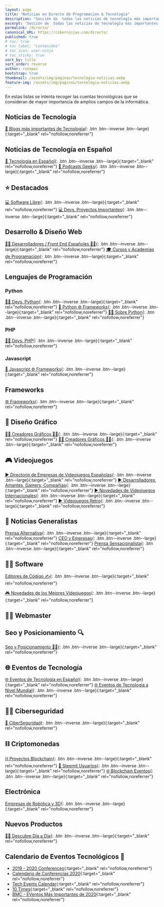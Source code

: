 ```yaml
---
layout: page
title: "Noticias en Directo de Programación & Tecnología"
description: "Sección de  todas las noticias de tecnología más importantes a tiempo real. Una completa recopilación de listas de Twitter sobre información tecnológica."
excerpt: "Sección de  todas las noticias de tecnología más importantes a tiempo real. Una completa recopilación de listas de Twitter sobre información tecnológica."
permalink: /directo/
canonical_URL: https://ciberninjas.com/directo/
published: true
# toc: true
# toc_label: "Contenidos"
# toc_icon: user-ninja
# toc_sticky: true
sort_by: title
sort_order: reverse
author: rosepac
bootstrap: true
thumbnail: /assets/img/paginas/tecnologia-noticias.webp
feature-img: /assets/img/paginas/tecnologia-noticias.webp
---
```


En estas listas se intenta recoger las cuentas tecnológicas que se consideran de mayor importancia de amplios campos de la informática.

## Noticias de Tecnología

[📰 Blogs más importantes de Tecnología](https://twitter.com/i/lists/931402106187239424?s=20){: .btn .btn--inverse .btn--large}{:target="_blank" rel="nofollow,noreferrer"}

## Noticias de Tecnología en Español

[📰 Tecnología en Español](https://twitter.com/ciberninjas/lists/tecnolog-a-en-espa-ol){: .btn .btn--inverse .btn--large}{:target="_blank" rel="nofollow,noreferrer"} [🎤 Podcasts Geeks](https://twitter.com/ciberninjas/lists/podcast-geeks){: .btn .btn--inverse .btn--large}{:target="_blank" rel="nofollow,noreferrer"}

## ⭐ Destacados

[💻 Software Libre](https://twitter.com/ciberninjas/lists/software-libre1){: .btn .btn--inverse .btn--large}{:target="_blank" rel="nofollow,noreferrer"}
 [💻 Devs. Proyectos Importantes](https://twitter.com/ciberninjas/lists/devs-de-proyectos){: .btn .btn--inverse .btn--large}{:target="_blank" rel="nofollow,noreferrer"}

## Desarrollo & Diseño Web

[👩‍🎨 Desarrolladores / Front End Españoles 👨‍🎨](https://twitter.com/ciberninjas/lists/dw){: .btn .btn--inverse .btn--large}{:target="_blank" rel="nofollow,noreferrer"} [🎓 Cursos y Academias de Programación](https://twitter.com/i/lists/954486867495473152?s=20){: .btn .btn--inverse .btn--large}{:target="_blank" rel="nofollow,noreferrer"}

## Lenguajes de Programación

### Python

[👩‍💻 Devs. Python](https://twitter.com/ciberninjas/lists/devs-python){: .btn .btn--inverse .btn--large}{:target="_blank" rel="nofollow,noreferrer"} [🐍 Python ⚙ Frameworks](https://twitter.com/ciberninjas/lists/python-frameworks){: .btn .btn--inverse .btn--large}{:target="_blank" rel="nofollow,noreferrer"} [👩‍💻 Sobre Python](/python-directo/){: .btn .btn--inverse .btn--large}{:target="_blank" rel="nofollow,noreferrer"}

### PHP

[👩‍💻 Devs. PHP](https://twitter.com/ciberninjas/lists/devs-php){: .btn .btn--inverse .btn--large}{:target="_blank" rel="nofollow,noreferrer"}

### Javascript

[🎺 Javascript ⚙ Frameworks](https://twitter.com/ciberninjas/lists/javascript-framework){: .btn .btn--inverse .btn--large}{:target="_blank" rel="nofollow,noreferrer"}

## Frameworks

[⚙ Frameworks](https://twitter.com/ciberninjas/lists/frameworks-en-espa-ol){: .btn .btn--inverse .btn--large}{:target="_blank" rel="nofollow,noreferrer"}

## 🎨 Diseño Gráfico

[👩‍🎨 Creadores Gráficos 👨‍🎨](https://twitter.com/ciberninjas/lists/creadores-gr-ficos){: .btn .btn--inverse .btn--large}{:target="_blank" rel="nofollow,noreferrer"} [👩‍🎨 Creadores Gráficos 👨‍🎨](https://twitter.com/ciberninjas/lists/creadores-gr-ficos){: .btn .btn--inverse .btn--large}{:target="_blank" rel="nofollow,noreferrer"}

## 🎮 Videojuegos

[▶ Directorio de Empresas de Videojuegos Españolas](https://twitter.com/ciberninjas/lists/videojuegos-empresas){: .btn .btn--inverse .btn--large}{:target="_blank" rel="nofollow,noreferrer"} [▶ Desarrolladores, Amantes, Gamers, Compañías](https://twitter.com/ciberninjas/lists/videojuegos2){: .btn .btn--inverse .btn--large}{:target="_blank" rel="nofollow,noreferrer"} [▶ Novedades de Videojuegos Internacionales](https://twitter.com/ciberninjas/lists/videojuegos1){: .btn .btn--inverse .btn--large}{:target="_blank" rel="nofollow,noreferrer"} [▶ Videojuegos Retro](https://twitter.com/ciberninjas/lists/videojuegos-retro){: .btn .btn--inverse .btn--large}{:target="_blank" rel="nofollow,noreferrer"}

## 📰 Noticias Generalistas

[Prensa Alternativa](https://twitter.com/ciberninjas/lists/prensa-alternativa){: .btn .btn--inverse .btn--large}{:target="_blank" rel="nofollow,noreferrer"} [CEO y Empresas](https://twitter.com/i/lists/1242058714900766726){: .btn .btn--inverse .btn--large}{:target="_blank" rel="nofollow,noreferrer"} [Prensa Sensacionalista](https://twitter.com/ciberninjas/lists/prensa-radios){: .btn .btn--inverse .btn--large}{:target="_blank" rel="nofollow,noreferrer"}

## 👩‍💻 Software

[Editores de Código ✍](https://twitter.com/ciberninjas/lists/editores-de-c-digo1){: .btn .btn--inverse .btn--large}{:target="_blank" rel="nofollow,noreferrer"} 

[🎮 Novedades de los Mejores Videojuegos](https://twitter.com/ciberninjas/lists/videojuegos1){: .btn .btn--inverse .btn--large}{:target="_blank" rel="nofollow,noreferrer"}

## 👷‍♂️ Webmaster

## Seo y Posicionamiento 🔍

[Seo y Posicionamiento 🕵️‍♀️](https://twitter.com/ciberninjas/lists/seo-y-posicionamiento1){: .btn .btn--inverse .btn--large}{:target="_blank" rel="nofollow,noreferrer"}

## 🌐 Eventos de Tecnología

[🌐 Eventos de Tecnología en Español](https://twitter.com/ciberninjas/lists/eventos-tecnolog-a-es1){: .btn .btn--inverse .btn--large}{:target="_blank" rel="nofollow,noreferrer"} [🌐 Eventos de Tecnología a Nivel Mundial](https://twitter.com/ciberninjas/lists/eventos-tecnol-world){: .btn .btn--inverse .btn--large}{:target="_blank" rel="nofollow,noreferrer"}

## 👮‍♂️ Ciberseguridad

[🔐 CiberSeguridad](https://twitter.com/ciberninjas/lists/ciberseguridad1){: .btn .btn--inverse .btn--large}{:target="_blank" rel="nofollow,noreferrer"}

## ⛓ Criptomonedas

[⛓ Proyectos Blockchain](https://twitter.com/i/lists/1178097339757744129){: .btn .btn--inverse .btn--large}{:target="_blank" rel="nofollow,noreferrer"} [💑 Steemit Usuarios](https://twitter.com/ciberninjas/lists/steemit-usuarios1){: .btn .btn--inverse .btn--large}{:target="_blank" rel="nofollow,noreferrer"} [🌐 Blockchain Eventos](https://twitter.com/ciberninjas/lists/blockchain-eventos){: .btn .btn--inverse .btn--large}{:target="_blank" rel="nofollow,noreferrer"}

## Electrónica

[Empresas de Robótica y 3D](https://twitter.com/i/lists/1242064608673792003){: .btn .btn--inverse .btn--large}{:target="_blank" rel="nofollow,noreferrer"}

## Nuevos Productos

[👩‍🔬 Descubre Día a Día](https://twitter.com/ciberninjas/lists/descubre-d-a-a-d-a){: .btn .btn--inverse .btn--large}{:target="_blank" rel="nofollow,noreferrer"}

## Calendario de Eventos Tecnológicos 📆

* [2019 - 2020 Conferences](https://www.cio.com/article/3344362/your-guide-to-top-tech-conferences-2019-2020.html){:target="_blank" rel="nofollow,noreferrer"}
* [Calendario de Conferencias 2020](https://www.cfpland.com/ "Calendario de Conferencias Tecnológicas para 2020"){:target="_blank" rel="nofollow,noreferrer"}
* [Tech Events Calendar](https://www.information-age.com/tech-events-diary-123471587/){:target="_blank" rel="nofollow,noreferrer"}
* [10 Times](https://10times.com/technology?month=december){:target="_blank" rel="nofollow,noreferrer"}
* [BMC - EVentos Más Importantes de 2020](https://www.bmc.com/blogs/tech-it-conferences/){:target="_blank" rel="nofollow,noreferrer"}
